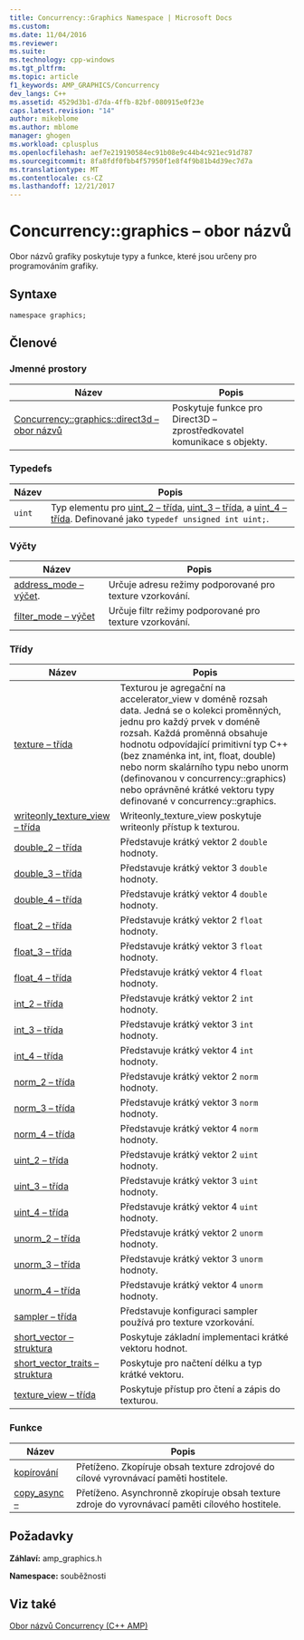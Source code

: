 ```yaml
---
title: Concurrency::Graphics Namespace | Microsoft Docs
ms.custom: 
ms.date: 11/04/2016
ms.reviewer: 
ms.suite: 
ms.technology: cpp-windows
ms.tgt_pltfrm: 
ms.topic: article
f1_keywords: AMP_GRAPHICS/Concurrency
dev_langs: C++
ms.assetid: 4529d3b1-d7da-4ffb-82bf-080915e0f23e
caps.latest.revision: "14"
author: mikeblome
ms.author: mblome
manager: ghogen
ms.workload: cplusplus
ms.openlocfilehash: aef7e219190584ec91b08e9c44b4c921ec91d787
ms.sourcegitcommit: 8fa8fdf0fbb4f57950f1e8f4f9b81b4d39ec7d7a
ms.translationtype: MT
ms.contentlocale: cs-CZ
ms.lasthandoff: 12/21/2017
---
```

# <a name="concurrencygraphics-namespace"></a>Concurrency::graphics – obor názvů
Obor názvů grafiky poskytuje typy a funkce, které jsou určeny pro programováním grafiky.  
  
## <a name="syntax"></a>Syntaxe  
  
```  
namespace graphics;  
```  
  
## <a name="members"></a>Členové  
  
### <a name="namespaces"></a>Jmenné prostory  
  
|Název|Popis|  
|----------|-----------------|  
|[Concurrency::graphics::direct3d – obor názvů](concurrency-graphics-direct3d-namespace.md)|Poskytuje funkce pro Direct3D – zprostředkovatel komunikace s objekty.|  
  
### <a name="typedefs"></a>Typedefs  
  
|Název|Popis|  
|----------|-----------------|  
|`uint`|Typ elementu pro [uint_2 – třída](uint-2-class.md), [uint_3 – třída](uint-3-class.md), a [uint_4 – třída](uint-4-class.md). Definované jako `typedef unsigned int uint;`.|  
  
### <a name="enumerations"></a>Výčty  
  
|Název|Popis|  
|----------|-----------------|  
|[address_mode – výčet](concurrency-graphics-namespace-enums.md#address_mode).|Určuje adresu režimy podporované pro texture vzorkování.|  
|[filter_mode – výčet](concurrency-graphics-namespace-enums.md#filter_mode)|Určuje filtr režimy podporované pro texture vzorkování.|  
  
### <a name="classes"></a>Třídy  
  
|Název|Popis|  
|----------|-----------------|  
|[texture – třída](texture-class.md)|Texturou je agregační na accelerator_view v doméně rozsah data. Jedná se o kolekci proměnných, jednu pro každý prvek v doméně rozsah. Každá proměnná obsahuje hodnotu odpovídající primitivní typ C++ (bez znaménka int, int, float, double) nebo norm skalárního typu nebo unorm (definovanou v concurrency::graphics) nebo oprávněné krátké vektoru typy definované v concurrency::graphics.|  
|[writeonly_texture_view – třída](writeonly-texture-view-class.md)|Writeonly_texture_view poskytuje writeonly přístup k texturou.|  
|[double_2 – třída](double-2-class.md)|Představuje krátký vektor 2 `double` hodnoty.|  
|[double_3 – třída](double-3-class.md)|Představuje krátký vektor 3 `double` hodnoty.|  
|[double_4 – třída](double-4-class.md)|Představuje krátký vektor 4 `double` hodnoty.|  
|[float_2 – třída](float-2-class.md)|Představuje krátký vektor 2 `float` hodnoty.|  
|[float_3 – třída](float-3-class.md)|Představuje krátký vektor 3 `float` hodnoty.|  
|[float_4 – třída](float-4-class.md)|Představuje krátký vektor 4 `float` hodnoty.|  
|[int_2 – třída](int-2-class.md)|Představuje krátký vektor 2 `int` hodnoty.|  
|[int_3 – třída](int-3-class.md)|Představuje krátký vektor 3 `int` hodnoty.|  
|[int_4 – třída](int-4-class.md)|Představuje krátký vektor 4 `int` hodnoty.|  
|[norm_2 – třída](norm-2-class.md)|Představuje krátký vektor 2 `norm` hodnoty.|  
|[norm_3 – třída](norm-3-class.md)|Představuje krátký vektor 3 `norm` hodnoty.|  
|[norm_4 – třída](norm-4-class.md)|Představuje krátký vektor 4 `norm` hodnoty.|  
|[uint_2 – třída](uint-2-class.md)|Představuje krátký vektor 2 `uint` hodnoty.|  
|[uint_3 – třída](uint-3-class.md)|Představuje krátký vektor 3 `uint` hodnoty.|  
|[uint_4 – třída](uint-4-class.md)|Představuje krátký vektor 4 `uint` hodnoty.|  
|[unorm_2 – třída](unorm-2-class.md)|Představuje krátký vektor 2 `unorm` hodnoty.|  
|[unorm_3 – třída](unorm-3-class.md)|Představuje krátký vektor 3 `unorm` hodnoty.|  
|[unorm_4 – třída](unorm-4-class.md)|Představuje krátký vektor 4 `unorm` hodnoty.|  
|[sampler – třída](sampler-class.md)|Představuje konfiguraci sampler používá pro texture vzorkování.|  
|[short_vector – struktura](short-vector-structure.md)|Poskytuje základní implementaci krátké vektoru hodnot.|  
|[short_vector_traits – struktura](short-vector-traits-structure.md)|Poskytuje pro načtení délku a typ krátké vektoru.|  
|[texture_view – třída](texture-view-class.md)|Poskytuje přístup pro čtení a zápis do texturou.|  
  
### <a name="functions"></a>Funkce  
  
|Název|Popis|  
|----------|-----------------|  
|[kopírování](concurrency-graphics-namespace-functions.md#copy)|Přetíženo. Zkopíruje obsah texture zdrojové do cílové vyrovnávací paměti hostitele.|  
|[copy_async –](concurrency-graphics-namespace-functions.md#copy_async)|Přetíženo. Asynchronně zkopíruje obsah texture zdroje do vyrovnávací paměti cílového hostitele.|  
  
## <a name="requirements"></a>Požadavky  
 **Záhlaví:** amp_graphics.h  
  
 **Namespace:** souběžnosti  
  
## <a name="see-also"></a>Viz také  
 [Obor názvů Concurrency (C++ AMP)](concurrency-namespace-cpp-amp.md)
